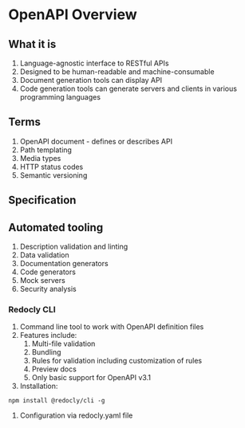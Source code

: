# OpenAPI Overview

## What it is

1. Language-agnostic interface to RESTful APIs
1. Designed to be human-readable and machine-consumable
1. Document generation tools can display API
1. Code generation tools can generate servers and clients in various programming languages

## Terms

1. OpenAPI document - defines or describes API
1. Path templating 
1. Media types
1. HTTP status codes
1. Semantic versioning

## Specification

## Automated tooling

1. Description validation and linting
1. Data validation
1. Documentation generators
1. Code generators
1. Mock servers
1. Security analysis

### Redocly CLI

1. Command line tool to work with OpenAPI definition files
1. Features include:
	1. Multi-file validation
	1. Bundling
	1. Rules for validation including customization of rules
	1. Preview docs
	1. Only basic support for OpenAPI v3.1
1. Installation:
```shell
npm install @redocly/cli -g
```
1. Configuration via redocly.yaml file


